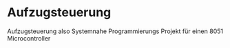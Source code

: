 Aufzugsteuerung
===============

Aufzugsteuerung also Systemnahe Programmierungs Projekt für einen 8051 Microcontroller
